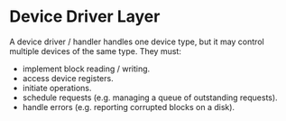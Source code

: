 # Device Driver Layer

A device driver / handler handles one device type, but it may control multiple devices of the same type. They must:

- implement block reading / writing.
- access device registers.
- initiate operations.
- schedule requests (e.g. managing a queue of outstanding requests).
- handle errors (e.g. reporting corrupted blocks on a disk).

